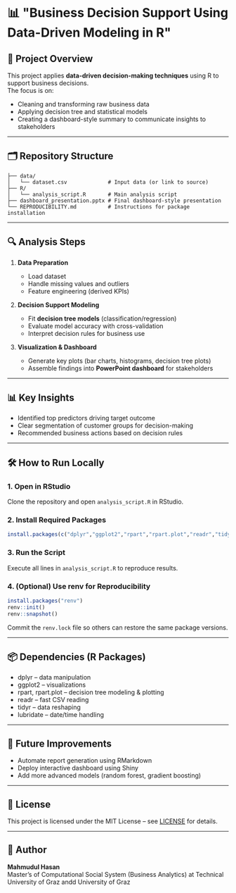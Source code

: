 # 📊 "Business Decision Support Using Data-Driven Modeling in R"

## 📌 Project Overview
This project applies **data-driven decision-making techniques** using R to support business decisions.  
The focus is on:
- Cleaning and transforming raw business data
- Applying decision tree and statistical models
- Creating a dashboard-style summary to communicate insights to stakeholders

---

## 🗂 Repository Structure
```
├── data/
│   └── dataset.csv             # Input data (or link to source)
├── R/
│   └── analysis_script.R       # Main analysis script
├── dashboard_presentation.pptx # Final dashboard-style presentation
└── REPRODUCIBILITY.md          # Instructions for package installation
```

---

## 🔍 Analysis Steps

1. **Data Preparation**
   - Load dataset
   - Handle missing values and outliers
   - Feature engineering (derived KPIs)

2. **Decision Support Modeling**
   - Fit **decision tree models** (classification/regression)
   - Evaluate model accuracy with cross-validation
   - Interpret decision rules for business use

3. **Visualization & Dashboard**
   - Generate key plots (bar charts, histograms, decision tree plots)
   - Assemble findings into **PowerPoint dashboard** for stakeholders

---

## 📊 Key Insights
- Identified top predictors driving target outcome
- Clear segmentation of customer groups for decision-making
- Recommended business actions based on decision rules



---

## 🛠 How to Run Locally

### 1. Open in RStudio
Clone the repository and open `analysis_script.R` in RStudio.

### 2. Install Required Packages
```R
install.packages(c("dplyr","ggplot2","rpart","rpart.plot","readr","tidyr","lubridate"))
```

### 3. Run the Script
Execute all lines in `analysis_script.R` to reproduce results.

### 4. (Optional) Use renv for Reproducibility
```R
install.packages("renv")
renv::init()
renv::snapshot()
```
Commit the `renv.lock` file so others can restore the same package versions.

---

## 📦 Dependencies (R Packages)
- dplyr – data manipulation
- ggplot2 – visualizations
- rpart, rpart.plot – decision tree modeling & plotting
- readr – fast CSV reading
- tidyr – data reshaping
- lubridate – date/time handling

---

## 🚀 Future Improvements
- Automate report generation using RMarkdown
- Deploy interactive dashboard using Shiny
- Add more advanced models (random forest, gradient boosting)

---

## 📜 License
This project is licensed under the MIT License – see [LICENSE](LICENSE) for details.

---

## 👤 Author
**Mahmudul Hasan**  
Master’s of Computational Social System (Business Analytics) at Technical University of  Graz andd University of Graz
